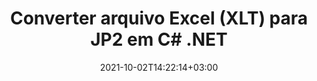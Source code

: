 ---
############################# Static ############################
layout: "autogen-gist"
date: 2021-10-02T14:22:14+03:00
draft: false
path: "pt/total/net/conversion/xlt-to-jp2/"
other_out_formats: "PDF DOC DOCX DOCM DOT DOTX DOTM TXT RTF HTML HTM MHTML MHT XLS XLSX XLSM XLSB XLT XLTX XLTM XLAM CSV TSV DIF SXC FODS PPT PPTX PPS PPSX PPSM POT POTX PPTM POTM ODT OTT OTP ODP ODS EMZ WMZ SVG SVGZ XPS TEX DCM WMF EMF BMP PNG GIF JPEG TIFF ICO WEBP JP2 TGA PSB PSD EPUB MD XML JSON DICOM FODP JPG"
ad_headline: "Converter XLT para JP2 | .NET"
ad_description: "A solução mais precisa de conversão de documentos XLT para JP2 para seus aplicativos .NET."

############################# Head ############################
head_title: "Converter XLT do Excel para JP2 em C# ASP.NET | Conversão de Documentos .NET"
head_description: "API de conversão de formatos de documento de planilha .NET Excel. Converta XLT para JP2 e mais de 100 outras imagens e formatos de arquivo de documento em aplicativos .NET (C#, VB.NET, ASP.NET e .NET Core)."

############################# Header ############################
title: "Converter arquivo Excel (XLT) para JP2 em C# .NET"
description: "Use a API nativa do conversor de documentos do Excel para converter XLT para JP2 em aplicativos C# VB.NET e ASP.NET. Trabalhe com recursos flexíveis de conversão de documentos para personalizar a aparência do documento resultante. Converta com precisão todos os formatos populares de planilhas do Excel de e para documentos do Word, apresentações do PowerPoint, PDF, Photoshop, eBook, formatos de arquivo da Web e de imagem. Converta todo o documento ou escolha páginas específicas do arquivo de documento de origem com base nos números de página ou intervalos de página seletivos e converta facilmente para um formato de documento compatível."

############################# SubMenu ############################
submenu:
    enable: false

############################# Content ############################
content:
    enable: true
    block:
    - title_left: "Como converter XLT para JP2 em C# .NET"
      content_left: |
          Siga estes passos simples para conversão de XLT para JP2 em .NET. Visualize o documento JP2 convertido como está ou renderize e exiba como HTML sem usar nenhum software externo.

          -   Crie um objeto **Converter** para converter um documento XLT
          -   Defina as opções de conversão para o formato JP2
          -   Chame o método **Convert** da instância de classe **Converter** para conversão em JP2
          -   Definir opções para visualizador de HTML
          -   Crie o objeto **Viewer** para visualizar o JP2 convertido como HTML
          
      title_right: "Instruções de download e instalação"
      content_right: |
          Você precisa dos namespaces `GroupDocs.Conversion` e `GroupDocs.Viewer` para converter formatos de arquivo de palavras em uma ampla variedade de imagens e tipos de documentos, como PDF, Microsoft Office (Word, Excel, PowerPoint, Project, Outlook), OpenDocument, HTML e diagramas CAD. Explore outras [APIs .NET para documentos do Office](https://products.conholdate.com/total/net/) oferecidas pela Conholdate.Total.
          
          Obtenha os respectivos arquivos de montagem do [Transferências](https://downloads.conholdate.com/total/net) ou busque o pacote inteiro do [Nuget](https://www.nuget.org/packages/Conholdate.Total/) para adicionar `Conholdate.Total para .NET` diretamente em seu espaço de trabalho.
          
      gisthash: "4f311c07ae9ee691b8afb7960aa6c806"
      gistfile: "excel-to-pdf-conversion.cs"

    - title_left: "Converter Excel para PDF/Word/HTML/PPTX em C#"
      content_left: |
          Converta suas planilhas do Excel para outros formatos de documentos populares, como PDF, HTML, apresentações do PowerPoint e formatos de arquivo de processamento de texto usando o código C# .NET. Carregue a pasta de trabalho do Excel de origem e salve-a como um documento convertido em algum outro formato de documento.

          -   Crie o objeto **Converter** e passe o arquivo Excel de origem para ele
          -   Instancie a classe **ConvertOptions** adequada, por exemplo (**PdfConvertOptions** para conversão para PDF, **WordProcessingConvertOptions** para conversão para formatos Word, **MarkupConvertOptions** para conversão para HTML, **PresentationConvertOptions** para conversão para formatos PowerPoint)
          -   Chame o método **Convert** da instância de classe **Converter** para conversão para PDF/HTML/PPTX ou formato de documento Word
          
      title_right: "Convertendo arquivos protegidos por senha"
      content_right: |
          Em alguns casos, o tamanho do documento convertido é maior e leva tempo para ser convertido. Por padrão, o documento convertido em cache é salvo na unidade local, mas o [Conholdate.Total for .NET](https://products.conholdate.com/total/net/) oferece recurso de implementação de cache personalizado usando a interface iCache para gerenciar com eficiência a conversão de cache resulta do seu jeito. Ele acelera o processo geral de conversão repetitiva.
          
          A [biblioteca de conversão .NET Excel](https://products.groupdocs.com/conversion/net/) também suporta a conversão de e para arquivos protegidos por senha e a compactação dos resultados da conversão para ZIP, RAR, 7Z, TAR, GZ e BZ2 formatos de arquivo.
          
      gisthash: "4f311c07ae9ee691b8afb7960aa6c806"
      gistfile: "excel-to-pdf-word-html-powerpoint-conversion.cs"

    - title_left: "Adicionar marca d'água de texto ou imagem ao JP2 em C #"
      content_left: |
          Converta documentos com precisão (XLT para JP2) exatamente como o arquivo original e aplique marcas d'água de texto ou imagem às páginas do documento convertido usando C# .NET.

          -   Crie um objeto **Converter** para converter um documento XLT
          -   Crie uma nova instância da classe **WatermarkOptions**
          -   Especifique as propriedades da marca d'água (cor, largura, texto, imagem etc.)
          -   Instanciar a classe **ConvertOptions** adequada
          -   Defina a propriedade **Watermark** da instância **ConvertOptions**
          -   Chame o método **Convert** da instância de classe **Converter** para conversão em JP2
        
      title_right: "Extração de informações do documento de origem"
      content_right: |
          O recurso de extração de informações de documentos não apenas permite obter as informações básicas sobre o arquivo do documento de origem, mas também suporta a extração de algumas informações valiosas específicas do formato de arquivo, como datas de início e término de um arquivo do Microsoft Project, quaisquer restrições de impressão em um documento PDF, lista de pastas incluídas em um arquivo de dados do Outlook etc.

          Converta formatos de arquivo de documentos populares em diferentes sistemas operacionais, como Windows, Linux ou macOS, usando plataformas como Windows Azure, Mono e Xamarin.
          
      gisthash: "a15affe15284876ce010a315a09da1f0"
      gistfile: "convert-word-to-pdf-and-add-text-watermark-to-converted-pdf.cs"

    - title_left: "Converter arquivo JSON para Excel em C# .NET"
      content_left: |
          Converter um arquivo JSON para Excel em .NET agora é mais fácil com as APIs Conholdate.Total para .NET. Use o arquivo JSON como fonte de dados e converta-o com precisão em um formato de arquivo de planilha do Excel adicionando algumas linhas de código C # sem usar nenhum software externo.

          -   Crie o objeto **Converter** para converter o arquivo JSON
          -   Instanciar a classe **SpreadsheetConvertOptions**
          -   Chame o método **Convert** da instância de classe **Converter** para conversão para XLSX
          
      title_right: "Carregar e converter documentos localizados remotamente"
      content_right: |
          Usando Conholdate.Total para .NET – os desenvolvedores podem carregar e converter documentos de vários locais remotos e recursos de armazenamento de documentos em nuvem, como Amazon S3, Microsoft Azure Blob, FTP, disco local, fluxo ou um URL simples. Você só precisa especificar o método para obter o fluxo de documentos localizado remotamente e, em seguida, passá-lo para a classe Converter como construtor.
          
          As APIs do Conholdate.Total para .NET são nativas do Windows Forms, ASP.NET, WPF, WCF ou qualquer tipo de aplicativo baseado no .NET Framework 2.0 ou posterior.
          
      gisthash: "7864dd1c0c16ca647722d18664d5c84a"
      gistfile: "json-to-excel-spreadsheet-conversion.cs"

############################# About Formats ############################
about_formats:
    enable: false
############################# More Formats ############################
more_formats:
    enable: true
    auto: false
    other_out_formats: PDF DOC DOCX DOCM DOT DOTX DOTM TXT RTF HTML HTM MHTML MHT XLS XLSX XLSM XLSB XLT XLTX XLTM XLAM CSV TSV DIF SXC FODS PPT PPTX PPS PPSX PPSM POT POTX PPTM POTM ODT OTT OTP ODP ODS EMZ WMZ SVG SVGZ XPS TEX DCM WMF EMF BMP PNG GIF JPEG TIFF ICO WEBP JP2 TGA PSB PSD EPUB MD XML JSON DICOM FODP JPG
############################# Back to top ###############################
back_to_top:
  enable: true
---